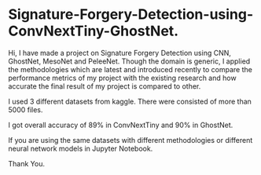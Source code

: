# Signature-Forgery-Detection-using-ConvNextTiny-GhostNet.
Hi, I have made a project on Signature Forgery Detection using CNN, GhostNet, MesoNet and PeleeNet. Though the domain is generic, I applied the methodologies which are latest and introduced recently to compare the performance metrics of my project with the existing research and how accurate the final result of my project is compared to other.  

I used 3 different datasets from kaggle. There were consisted of more than 5000 files.

I got overall accuracy of 89% in ConvNextTiny and 90% in GhostNet.

If you are using the same datasets with different methodologies or different neural network models in Jupyter Notebook.

Thank You.
